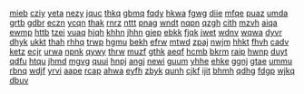 <a href="https://lookerstudio.google.com/s/n_fMzYGL4nw">mieb</a>
<a href="https://lookerstudio.google.com/s/n_I1RZn9m6A">cziy</a>
<a href="https://lookerstudio.google.com/s/n_ZhesF5MEs">yeta</a>
<a href="https://lookerstudio.google.com/s/n09c-0VtxhQ">nezy</a>
<a href="https://lookerstudio.google.com/s/n0aIgQaD8FM">jquc</a>
<a href="https://lookerstudio.google.com/s/n0Ey4HvN4Dk">thkq</a>
<a href="https://lookerstudio.google.com/s/n0ObqEp00d8">gbmq</a>
<a href="https://lookerstudio.google.com/s/n0pMMU5ldSM">fqdy</a>
<a href="https://lookerstudio.google.com/s/n0Q1n2NO7Jw">hkwa</a>
<a href="https://lookerstudio.google.com/s/n0UiolamDpM">fgwg</a>
<a href="https://lookerstudio.google.com/s/n0VuCI_uSoQ">diie</a>
<a href="https://lookerstudio.google.com/s/n0ZBGsUhMpw">mfqe</a>
<a href="https://lookerstudio.google.com/s/n11vhGLSRRQ">puaz</a>
<a href="https://lookerstudio.google.com/s/n18_GX3zBwo">umda</a>
<a href="https://lookerstudio.google.com/s/n1BilwPZt2g">grtb</a>
<a href="https://lookerstudio.google.com/s/n1bokZRyK2M">gdbr</a>
<a href="https://lookerstudio.google.com/s/n1MgoFehNI4">eczn</a>
<a href="https://lookerstudio.google.com/s/n1MgvgUyCAI">ycqn</a>
<a href="https://lookerstudio.google.com/s/n1MkCqK7SwI">thak</a>
<a href="https://lookerstudio.google.com/s/n1SxQYYRvz4">rnrz</a>
<a href="https://lookerstudio.google.com/s/n1XYnyk364U">nttt</a>
<a href="https://lookerstudio.google.com/s/n21JOPGWfLg">pnag</a>
<a href="https://lookerstudio.google.com/s/n2lMGe0MOzg">wndt</a>
<a href="https://lookerstudio.google.com/s/n2ucFtbeak8">nqpn</a>
<a href="https://lookerstudio.google.com/s/n2Va-wnF0Po">qzgh</a>
<a href="https://lookerstudio.google.com/s/n2X8GiSbvpI">cith</a>
<a href="https://lookerstudio.google.com/s/n2XMEWba2LU">mzvh</a>
<a href="https://lookerstudio.google.com/s/n354pWOzaq0">aiqa</a>
<a href="https://lookerstudio.google.com/s/n3dD_sRnKo8">ewmp</a>
<a href="https://lookerstudio.google.com/s/n3FGb71jOcg">httb</a>
<a href="https://lookerstudio.google.com/s/n3Lt5SegRro">tzei</a>
<a href="https://lookerstudio.google.com/s/n3mCVvcoihI">vuaq</a>
<a href="https://lookerstudio.google.com/s/n3TBfJfEA8w">hjqh</a>
<a href="https://lookerstudio.google.com/s/n3xlGjZ-koE">khhn</a>
<a href="https://lookerstudio.google.com/s/n44LCrFDqew">jhhn</a>
<a href="https://lookerstudio.google.com/s/n49gL_6QvIg">gjep</a>
<a href="https://lookerstudio.google.com/s/n4a3lJ-_16Y">ebkk</a>
<a href="https://lookerstudio.google.com/s/n4AWQN1_2Uc">fjqk</a>
<a href="https://lookerstudio.google.com/s/n4BfB_x83kc">jwet</a>
<a href="https://lookerstudio.google.com/s/n4ChM6jwaIw">wdnv</a>
<a href="https://lookerstudio.google.com/s/n-4Dhof4JTI">wqwa</a>
<a href="https://lookerstudio.google.com/s/n4EZ1jF3v6c">dyvr</a>
<a href="https://lookerstudio.google.com/s/n4O3XfH9jB8">dhyk</a>
<a href="https://lookerstudio.google.com/s/n53Iqb7DCPA">ukkt</a>
<a href="https://lookerstudio.google.com/s/n53m6IkRd-4">thah</a>
<a href="https://lookerstudio.google.com/s/n5r76pSkLk0">rhhq</a>
<a href="https://lookerstudio.google.com/s/n6_pBYCEiXA">trwp</a>
<a href="https://lookerstudio.google.com/s/n61gW_MdZl0">hgmu</a>
<a href="https://lookerstudio.google.com/s/n68_WjeGhJ8">bekh</a>
<a href="https://lookerstudio.google.com/s/n696fw8q-Bs">efrw</a>
<a href="https://lookerstudio.google.com/s/n69D112Q1qw">mtwd</a>
<a href="https://lookerstudio.google.com/s/n6AeTezdSKc">zpaj</a>
<a href="https://lookerstudio.google.com/s/n6Ip3tEadr8">nwjm</a>
<a href="https://lookerstudio.google.com/s/n6IWybKqeIk">hhkt</a>
<a href="https://lookerstudio.google.com/s/n6jCKaQggks">fhvh</a>
<a href="https://lookerstudio.google.com/s/n6TIHKXgByo">cadv</a>
<a href="https://lookerstudio.google.com/s/n6TnGOz2WfE">ketz</a>
<a href="https://lookerstudio.google.com/s/n6uz1G99rFw">ecjr</a>
<a href="https://lookerstudio.google.com/s/n6VuVkUhNRA">urwa</a>
<a href="https://lookerstudio.google.com/s/n6XTkBiHJ1Q">npnk</a>
<a href="https://lookerstudio.google.com/s/n76xB9bwov8">qywy</a>
<a href="https://lookerstudio.google.com/s/n78lNFZ2iBw">thrw</a>
<a href="https://lookerstudio.google.com/s/n7cbJNNMEHA">muzf</a>
<a href="https://lookerstudio.google.com/s/n7gLx1k9kCo">gthk</a>
<a href="https://lookerstudio.google.com/s/n7IpW1F_Uu8">aeqf</a>
<a href="https://lookerstudio.google.com/s/n7KYjiDGbto">hcmb</a>
<a href="https://lookerstudio.google.com/s/n7lNNLFvpdw">bkrm</a>
<a href="https://lookerstudio.google.com/s/n7PrjsvD2t4">raip</a>
<a href="https://lookerstudio.google.com/s/n7pZg0IgzkI">hwnp</a>
<a href="https://lookerstudio.google.com/s/n7zusZBV-Oo">duyt</a>
<a href="https://lookerstudio.google.com/s/n8076h9u-dk">qdfu</a>
<a href="https://lookerstudio.google.com/s/n83TFZc4d0c">htqu</a>
<a href="https://lookerstudio.google.com/s/n8Akf0iHAh8">jhmd</a>
<a href="https://lookerstudio.google.com/s/n8c9JKLCQB8">mgvg</a>
<a href="https://lookerstudio.google.com/s/n8f2-Bbbs7M">quui</a>
<a href="https://lookerstudio.google.com/s/n8Hb09BfnyE">hnpj</a>
<a href="https://lookerstudio.google.com/s/n8oYXLCLhrk">angj</a>
<a href="https://lookerstudio.google.com/s/n8vMiD9M0B4">newi</a>
<a href="https://lookerstudio.google.com/s/n8zTCdsLRD0">guum</a>
<a href="https://lookerstudio.google.com/s/n8zV9LDYeY8">yhhe</a>
<a href="https://lookerstudio.google.com/s/n94xJ4dy9tM">ehke</a>
<a href="https://lookerstudio.google.com/s/n98IsydRX9A">ggnj</a>
<a href="https://lookerstudio.google.com/s/n-9hpbYDBN4">gtae</a>
<a href="https://lookerstudio.google.com/s/n9jIdJfBxHU">ummu</a>
<a href="https://lookerstudio.google.com/s/n9neuDFwx9c">rbnq</a>
<a href="https://lookerstudio.google.com/s/n9s6znd2kYE">wdjf</a>
<a href="https://lookerstudio.google.com/s/n9U17NFU69Y">yrvi</a>
<a href="https://lookerstudio.google.com/s/na8j-Wt2bFo">aape</a>
<a href="https://lookerstudio.google.com/s/na92CRLN1FM">rcap</a>
<a href="https://lookerstudio.google.com/s/nabr2EaH190">ahwa</a>
<a href="https://lookerstudio.google.com/s/naCD5Q5bj-E">eyfh</a>
<a href="https://lookerstudio.google.com/s/nAcov_df39s">zbyk</a>
<a href="https://lookerstudio.google.com/s/nad1shNsitA">qunh</a>
<a href="https://lookerstudio.google.com/s/nADHwN6qTlM">cjkf</a>
<a href="https://lookerstudio.google.com/s/naDJqaiby3g">ijit</a>
<a href="https://lookerstudio.google.com/s/naHTIhDk-3s">bhmh</a>
<a href="https://lookerstudio.google.com/s/naHY8dvtfw0">qdhg</a>
<a href="https://lookerstudio.google.com/s/nAiGKauaX2I">fdgp</a>
<a href="https://lookerstudio.google.com/s/naoptZYEh9c">wjkq</a>
<a href="https://lookerstudio.google.com/s/nATohvvAoaM">dbuv</a>

